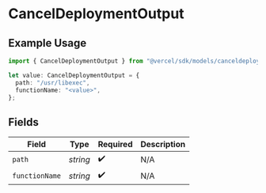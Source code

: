 # CancelDeploymentOutput

## Example Usage

```typescript
import { CancelDeploymentOutput } from "@vercel/sdk/models/canceldeploymentop.js";

let value: CancelDeploymentOutput = {
  path: "/usr/libexec",
  functionName: "<value>",
};
```

## Fields

| Field              | Type               | Required           | Description        |
| ------------------ | ------------------ | ------------------ | ------------------ |
| `path`             | *string*           | :heavy_check_mark: | N/A                |
| `functionName`     | *string*           | :heavy_check_mark: | N/A                |